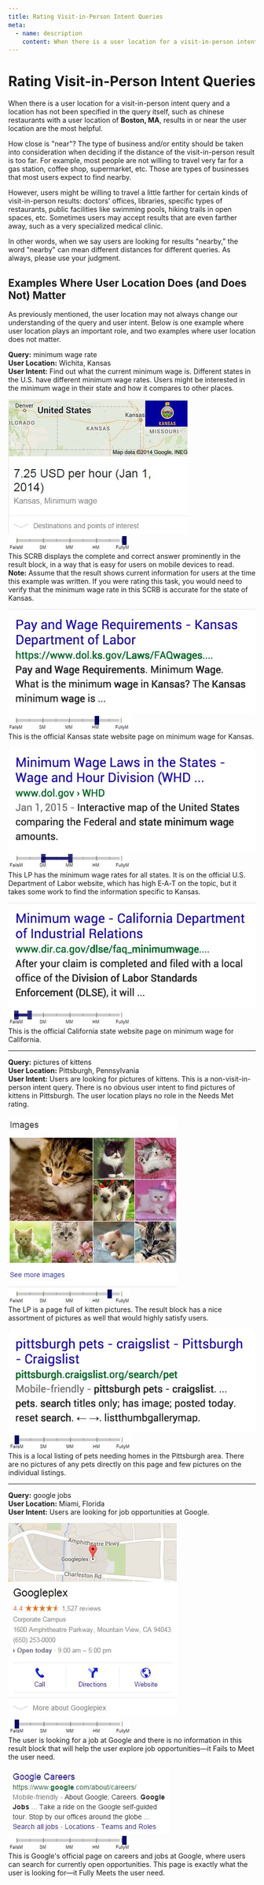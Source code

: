 ```yaml
---
title: Rating Visit-in-Person Intent Queries
meta:
  - name: description
    content: When there is a user location for a visit-in-person intent query, but a location has not been specified in the query itself, results in or near the user location are still the most helpful.
---
```


# Rating Visit-in-Person Intent Queries

When there is a user location for a visit-in-person intent query and a location has not been specified in the query itself, such as <span class="query">chinese restaurants</span> with a user location of **Boston, MA**, results in or near the user location are the most helpful.

How close is "near"? The type of business and/or entity should be taken into consideration when deciding if the distance of the visit-in-person result is too far. For example, most people are not willing to travel very far for a gas station, coffee shop, supermarket, etc. Those are types of businesses that most users expect to find nearby.

However, users might be willing to travel a little farther for certain kinds of visit-in-person results: doctors' offices, libraries, specific types of restaurants, public facilities like swimming pools, hiking trails in open spaces, etc. Sometimes users may accept results that are even farther away, such as a very specialized medical clinic.

In other words, when we say users are looking for results "nearby," the word "nearby" can mean different distances for different queries. As always, please use your judgment.

## Examples Where User Location Does (and Does Not) Matter

As previously mentioned, the user location may not always change our understanding of the query and user intent. Below is one example where user location plays an important role, and two examples where user location does not matter.

<div class="examples">
<div class="example">

**Query:** <span class="query">minimum wage rate</span>  
**User Location:** Wichita, Kansas  
**User Intent:** Find out what the current minimum wage is. Different states in the U.S. have different minimum wage rates. Users might be interested in the minimum wage in their state and how it compares to other places.

<div class="results">
<div class="result">

![](../images/img792.jpg)  
![needs met scale - fully meets](../images/fullym.jpg)  
This SCRB displays the complete and correct answer prominently in the result block, in a way that is easy for users on mobile devices to read.  
**Note:** Assume that the result shows current information for users at the time this example was written. If you were rating this task, you would need to verify that the minimum wage rate in this SCRB is accurate for the state of Kansas.

</div>
<div class="result">

![](../images/img794.jpg)  
![needs met scale - highly meets](../images/hm.jpg)  
This is the official Kansas state website page on minimum wage for Kansas.

</div>
<div class="result">

![](../images/img796.jpg)  
![needs met scale - slightly meets - wide range](../images/sm-wide.jpg)  
This LP has the minimum wage rates for all states. It is on the official U.S. Department of Labor website, which has high E‑A‑T on the topic, but it takes some work to find the information specific to Kansas.

</div>
<div class="result">

![](../images/img798.jpg)  
![needs met scale - fails to meet - narrow range](../images/failsm-narrow.jpg)  
This is the official California state website page on minimum wage for California.

</div>
</div>
</div>

---

<div class="example">

**Query:** <span class="query">pictures of kittens</span>  
**User Location:** Pittsburgh, Pennsylvania  
**User Intent:** Users are looking for pictures of kittens. This is a non-visit-in-person intent query. There is no obvious user intent to find pictures of kittens in Pittsburgh. The user location plays no role in the Needs Met rating.

<div class="results">
<div class="result">

![](../images/img801.jpg)  
![needs met scale - highly meets+](../images/hm+.jpg)  
The LP is a page full of kitten pictures. The result block has a nice assortment of pictures as well that would highly satisfy users.

</div>
<div class="result">

![](../images/img803.jpg)  
![needs met scale - fails to meet](../images/failsm.jpg)  
This is a local listing of pets needing homes in the Pittsburgh area. There are no pictures of any pets directly on this page and few pictures on the individual listings.

</div>
</div>
</div>

---

<div class="example">

**Query:** <span class="query">google jobs</span>  
**User Location:** Miami, Florida  
**User Intent:** Users are looking for job opportunities at Google.

<div class="results">
<div class="result">

![](../images/img805.jpg)  
![needs met scale - fails to meet](../images/failsm.jpg)  
The user is looking for a job at Google and there is no information in this result block that will help the user explore job opportunities—it Fails to Meet the user need.

</div>
<div class="result">

![](../images/img807.jpg)  
![needs met scale - fully meets](../images/fullym.jpg)  
This is Google's official page on careers and jobs at Google, where users can search for currently open opportunities. This page is exactly what the user is looking for—it Fully Meets the user need.

</div>
</div>
</div>
</div>
